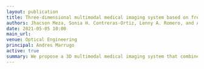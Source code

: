 ```yaml
---
layout: publication
title: Three-dimensional multimodal medical imaging system based on free-hand ultrasound and structured light
authors: Jhacson Meza, Sonia H. Contreras-Ortiz, Lenny A. Romero, and Andres G. Marrugo
date: 2021-05-05 10:00
main_url: 
venue: Optical Engineering
principal: Andres Marrugo
active: true
summary: We propose a 3D multimodal medical imaging system that combines freehand ultrasound and structured light 3D reconstruction in a single coordinate system without requiring registration. To the best of our knowledge, these techniques have not been combined before as a multimodal imaging technique. The system complements the internal 3D information acquired with ultrasound, with the external surface measured with the structure light technique. Moreover, the ultrasound probe's optical tracking for pose estimation was implemented based on a convolutional neural network. Experimental results show the system's high accuracy and reproducibility, as well as its potential for preoperative and intraoperative applications. The experimental multimodal error, or the distance from two surfaces obtained with different modalities, was 0.12~mm. The code is available as a Github repository.
---
```

